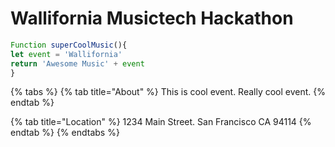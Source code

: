 # Wallifornia Musictech Hackathon

```javascript
Function superCoolMusic(){
let event = 'Wallifornia'
return 'Awesome Music' + event
}
```

{% tabs %}
{% tab title="About" %}
This is cool event.
Really cool event.
{% endtab %}

{% tab title="Location" %}
1234 Main Street.
San Francisco CA 94114
{% endtab %}
{% endtabs %}

